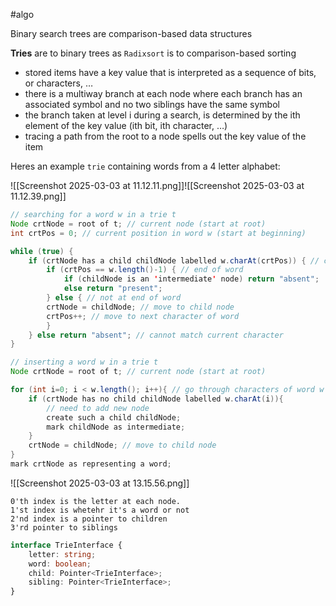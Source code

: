 #algo

Binary search trees are comparison-based data structures

**Tries** are to binary trees as `Radixsort` is to comparison-based sorting 
- stored items have a key value that is interpreted as a sequence of bits, or characters, … 
- there is a multiway branch at each node where each branch has an associated symbol and no two siblings have the same symbol 
- the branch taken at level i during a search, is determined by the ith element of the key value (ith bit, ith character, …) 
- tracing a path from the root to a node spells out the key value of the item

Heres an example `trie` containing words from a 4 letter alphabet:

![[Screenshot 2025-03-03 at 11.12.11.png]]![[Screenshot 2025-03-03 at 11.12.39.png]]

```java
// searching for a word w in a trie t
Node crtNode = root of t; // current node (start at root)
int crtPos = 0; // current position in word w (start at beginning)

while (true) {
	if (crtNode has a child childNode labelled w.charAt(crtPos)) { // can match the character of word in the current position
		if (crtPos == w.length()-1) { // end of word
			if (childNode is an 'intermediate' node) return "absent"; 
			else return "present";
		} else { // not at end of word 
		crtNode = childNode; // move to child node 
		crtPos++; // move to next character of word
		}
	} else return "absent"; // cannot match current character 
}

// inserting a word w in a trie t
Node crtNode = root of t; // current node (start at root)

for (int i=0; i < w.length(); i++){ // go through characters of word w 
	if (crtNode has no child childNode labelled w.charAt(i)){ 
		// need to add new node 
		create such a child childNode; 
		mark childNode as intermediate;
	}
	crtNode = childNode; // move to child node
}
mark crtNode as representing a word;
```

![[Screenshot 2025-03-03 at 13.15.56.png]]

```
0'th index is the letter at each node.
1'st index is whetehr it's a word or not
2'nd index is a pointer to children
3'rd pointer to siblings
```

```typescript
interface TrieInterface {
	letter: string;
	word: boolean;
	child: Pointer<TrieInterface>;
	sibling: Pointer<TrieInterface>;
}
```